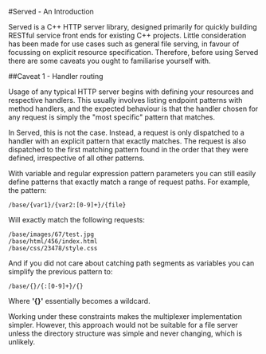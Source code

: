#Served - An Introduction

Served is a C++ HTTP server library, designed primarily for quickly building RESTful service front ends for existing C++ projects. Little consideration has been made for use cases such as general file serving, in favour of focussing on explicit resource specification. Therefore, before using Served there are some caveats you ought to familiarise yourself with.

##Caveat 1 - Handler routing

Usage of any typical HTTP server begins with defining your resources and respective handlers. This usually involves listing endpoint patterns with method handlers, and the expected behaviour is that the handler chosen for any request is simply the "most specific" pattern that matches.

In Served, this is not the case. Instead, a request is only dispatched to a handler with an explicit pattern that exactly matches. The request is also dispatched to the first matching pattern found in the order that they were defined, irrespective of all other patterns.

With variable and regular expression pattern parameters you can still easily define patterns that exactly match a range of request paths. For example, the pattern:

```
/base/{var1}/{var2:[0-9]+}/{file}
```

Will exactly match the following requests:

```
/base/images/67/test.jpg
/base/html/456/index.html
/base/css/23478/style.css
```

And if you did not care about catching path segments as variables you can simplify the previous pattern to:

```
/base/{}/{:[0-9]+}/{}
```

Where **'{}'** essentially becomes a wildcard.

Working under these constraints makes the multiplexer implementation simpler. However, this approach would not be suitable for a file server unless the directory structure was simple and never changing, which is unlikely.

